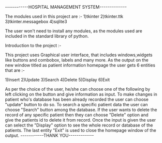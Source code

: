 ------------HOSPITAL MANAGEMENT SYSTEM--------------

The modules used in this project are :- 1)tkinter 2)tkinter.ttk 3)tkinter.messagebox 4)sqlite3

The user won't need to install any modules, as the modules used are included in the standard library of python.

Introduction to the project :-

This project uses Graphical user interface, that includes windows,widgets like buttons and combobox, labels and many more. As the output on the new window titled as patient information homepage the user gets 6 entities that are :-

1)Insert 2)Update 3)Search 4)Delete 5)Display 6)Exit

As per the choice of the user, he/she can choose one of the following by left clicking on the button and give information as input.
To make changes in patient who's database has been already recorded the user can choose "update" button to do so.
To search a specific patient data the user can choose "Search" button among the database.
If the user wants to delete the record of any specific patient then they can choose "Delete" option and give the patients id to delete it from record.
Once the input is given the user can select the "Display" option to see the whole record or database of the patients.
The last entity "Exit" is used to close the homepage window of the output.
------------THANK YOU-------------
